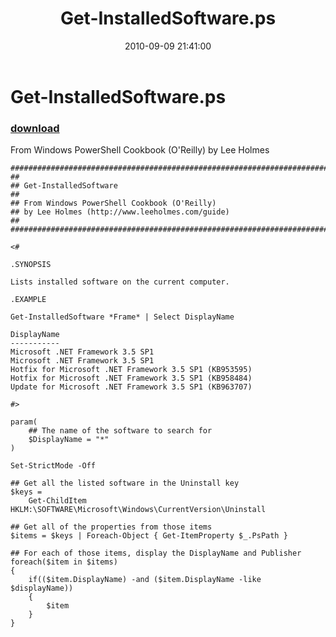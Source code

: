 ﻿---
pid:            2155
poster:         Lee Holmes
title:          Get-InstalledSoftware.ps
date:           2010-09-09 21:41:00
format:         posh
parent:         0
parent:         0

---

# Get-InstalledSoftware.ps

### [download](2155.ps1)

From Windows PowerShell Cookbook (O'Reilly) by Lee Holmes

```posh
##############################################################################
##
## Get-InstalledSoftware
##
## From Windows PowerShell Cookbook (O'Reilly)
## by Lee Holmes (http://www.leeholmes.com/guide)
##
##############################################################################

<#

.SYNOPSIS

Lists installed software on the current computer.

.EXAMPLE

Get-InstalledSoftware *Frame* | Select DisplayName

DisplayName
-----------
Microsoft .NET Framework 3.5 SP1
Microsoft .NET Framework 3.5 SP1
Hotfix for Microsoft .NET Framework 3.5 SP1 (KB953595)
Hotfix for Microsoft .NET Framework 3.5 SP1 (KB958484)
Update for Microsoft .NET Framework 3.5 SP1 (KB963707)

#>

param(
    ## The name of the software to search for
    $DisplayName = "*"
)

Set-StrictMode -Off

## Get all the listed software in the Uninstall key
$keys =
    Get-ChildItem HKLM:\SOFTWARE\Microsoft\Windows\CurrentVersion\Uninstall

## Get all of the properties from those items
$items = $keys | Foreach-Object { Get-ItemProperty $_.PsPath }

## For each of those items, display the DisplayName and Publisher
foreach($item in $items)
{
    if(($item.DisplayName) -and ($item.DisplayName -like $displayName))
    {
        $item
    }
}
```
